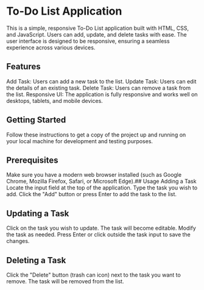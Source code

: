 # To-Do List Application
This is a simple, responsive To-Do List application built with HTML, CSS, and JavaScript. Users can add, update, and delete tasks with ease. The user interface is designed to be responsive, ensuring a seamless experience across various devices.

## Features
Add Task: Users can add a new task to the list.
Update Task: Users can edit the details of an existing task.
Delete Task: Users can remove a task from the list.
Responsive UI: The application is fully responsive and works well on desktops, tablets, and mobile devices.

## Getting Started
Follow these instructions to get a copy of the project up and running on your local machine for development and testing purposes.

## Prerequisites
Make sure you have a modern web browser installed (such as Google Chrome, Mozilla Firefox, Safari, or Microsoft Edge).## Usage
Adding a Task
Locate the input field at the top of the application.
Type the task you wish to add.
Click the "Add" button or press Enter to add the task to the list.

## Updating a Task
Click on the task you wish to update.
The task will become editable. Modify the task as needed.
Press Enter or click outside the task input to save the changes.

## Deleting a Task
Click the "Delete" button (trash can icon) next to the task you want to remove.
The task will be removed from the list.
